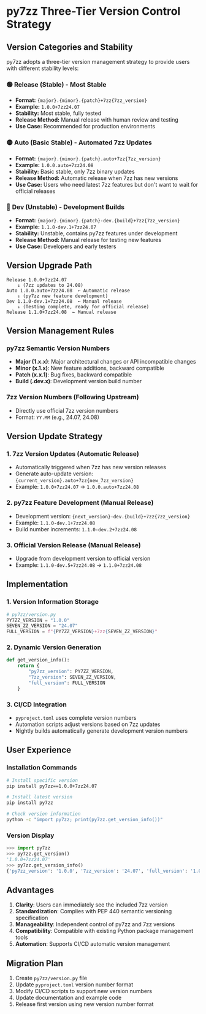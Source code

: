 # py7zz Three-Tier Version Control Strategy

## Version Categories and Stability

py7zz adopts a three-tier version management strategy to provide users with different stability levels:

### 🟢 **Release (Stable)** - Most Stable
- **Format:** `{major}.{minor}.{patch}+7zz{7zz_version}`
- **Example:** `1.0.0+7zz24.07`
- **Stability:** Most stable, fully tested
- **Release Method:** Manual release with human review and testing
- **Use Case:** Recommended for production environments

### 🟡 **Auto (Basic Stable)** - Automated 7zz Updates
- **Format:** `{major}.{minor}.{patch}.auto+7zz{7zz_version}`
- **Example:** `1.0.0.auto+7zz24.08`
- **Stability:** Basic stable, only 7zz binary updates
- **Release Method:** Automatic release when 7zz has new versions
- **Use Case:** Users who need latest 7zz features but don't want to wait for official releases

### 🔴 **Dev (Unstable)** - Development Builds
- **Format:** `{major}.{minor}.{patch}-dev.{build}+7zz{7zz_version}`
- **Example:** `1.1.0-dev.1+7zz24.07`
- **Stability:** Unstable, contains py7zz features under development
- **Release Method:** Manual release for testing new features
- **Use Case:** Developers and early testers

## Version Upgrade Path

```
Release 1.0.0+7zz24.07
    ↓ (7zz updates to 24.08)
Auto 1.0.0.auto+7zz24.08  ← Automatic release
    ↓ (py7zz new feature development)
Dev 1.1.0-dev.1+7zz24.08  ← Manual release
    ↓ (Testing complete, ready for official release)
Release 1.1.0+7zz24.08  ← Manual release
```

## Version Management Rules

### py7zz Semantic Version Numbers
- **Major (1.x.x)**: Major architectural changes or API incompatible changes
- **Minor (x.1.x)**: New feature additions, backward compatible
- **Patch (x.x.1)**: Bug fixes, backward compatible
- **Build (.dev.x)**: Development version build number

### 7zz Version Numbers (Following Upstream)
- Directly use official 7zz version numbers
- Format: `YY.MM` (e.g., 24.07, 24.08)

## Version Update Strategy

### 1. 7zz Version Updates (Automatic Release)
- Automatically triggered when 7zz has new version releases
- Generate auto-update version: `{current_version}.auto+7zz{new_7zz_version}`
- Example: `1.0.0+7zz24.07` → `1.0.0.auto+7zz24.08`

### 2. py7zz Feature Development (Manual Release)
- Development version: `{next_version}-dev.{build}+7zz{7zz_version}`
- Example: `1.1.0-dev.1+7zz24.08`
- Build number increments: `1.1.0-dev.2+7zz24.08`

### 3. Official Version Release (Manual Release)
- Upgrade from development version to official version
- Example: `1.1.0-dev.5+7zz24.08` → `1.1.0+7zz24.08`

## Implementation

### 1. Version Information Storage
```python
# py7zz/version.py
PY7ZZ_VERSION = "1.0.0"
SEVEN_ZZ_VERSION = "24.07"
FULL_VERSION = f"{PY7ZZ_VERSION}+7zz{SEVEN_ZZ_VERSION}"
```

### 2. Dynamic Version Generation
```python
def get_version_info():
    return {
        "py7zz_version": PY7ZZ_VERSION,
        "7zz_version": SEVEN_ZZ_VERSION,
        "full_version": FULL_VERSION
    }
```

### 3. CI/CD Integration
- `pyproject.toml` uses complete version numbers
- Automation scripts adjust versions based on 7zz updates
- Nightly builds automatically generate development version numbers

## User Experience

### Installation Commands
```bash
# Install specific version
pip install py7zz==1.0.0+7zz24.07

# Install latest version
pip install py7zz

# Check version information
python -c "import py7zz; print(py7zz.get_version_info())"
```

### Version Display
```python
>>> import py7zz
>>> py7zz.get_version()
'1.0.0+7zz24.07'
>>> py7zz.get_version_info()
{'py7zz_version': '1.0.0', '7zz_version': '24.07', 'full_version': '1.0.0+7zz24.07'}
```

## Advantages

1. **Clarity**: Users can immediately see the included 7zz version
2. **Standardization**: Complies with PEP 440 semantic versioning specification
3. **Manageability**: Independent control of py7zz and 7zz versions
4. **Compatibility**: Compatible with existing Python package management tools
5. **Automation**: Supports CI/CD automatic version management

## Migration Plan

1. Create `py7zz/version.py` file
2. Update `pyproject.toml` version number format
3. Modify CI/CD scripts to support new version numbers
4. Update documentation and example code
5. Release first version using new version number format